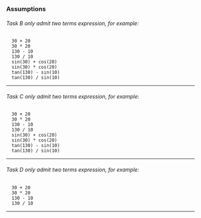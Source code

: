 ### Assumptions
###### Task B only admit two terms expression, for example:
```
  30 + 20
  30 * 20
  130 - 10
  130 / 10
  sin(30) + cos(20)
  sin(30) * cos(20)
  tan(130) - sin(10)
  tan(130) / sin(10)
```
-----------
###### Task C only admit two terms expression, for example:
```
  30 + 20
  30 * 20
  130 - 10
  130 / 10
  sin(30) + cos(20)
  sin(30) * cos(20)
  tan(130) - sin(10)
  tan(130) / sin(10)
```
-----------
###### Task D only admit two terms expression, for example:
```
  30 + 20
  30 * 20
  130 - 10
  130 / 10
```
-----------